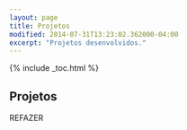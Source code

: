 ```yaml
---
layout: page
title: Projetos
modified: 2014-07-31T13:23:02.362000-04:00
excerpt: "Projetos desenvolvidos."
---
```


{% include _toc.html %}

## Projetos

REFAZER